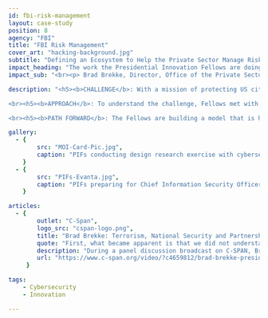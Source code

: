 ```yaml
---
id: fbi-risk-management
layout: case-study
position: 8
agency: "FBI"
title: "FBI Risk Management"
cover_art: "hacking-background.jpg"
subtitle: "Defining an Ecosystem to Help the Private Sector Manage Risk and Mitigate Threats"
impact_heading: "The work the Presidential Innovation Fellows are doing on this initiative of risk management and threat prevention is challenging conventional wisdom at the FBI in terms of our role, and in how we should measure success as we help protect the private sector and the US Economy.<br>"
impact_sub: "<br><p> Brad Brekke, Director, Office of the Private Sector, Federal Bureau of Investigation</p>"

description: "<h5><b>CHALLENGE</b>: With a mission of protecting US citizens, the Federal Bureau of Investigation is continually faced with a wide range of threats, from terrorism to active shooters to the increasing threat of cyber crime. Part of the FBI’s mission is also to protect private sector companies and the US Economy. In collaboration with the FBI, the Presidential Innovation Fellows focused on the challenge of defining an ecosystem to help the private sector manage risk and mitigate threats, as part of the overall strategy to protect the US economy.</h5>

<br><h5><b>APPROACH</b>: To understand the challenge, Fellows met with a broad range of stakeholders in private sector companies—those on the front lines who are responsible for preventing attacks—to see firsthand the challenges that they face. These included Chief Information and Security Officers, intelligence analysts, network defenders and general security staff. Additionally, they met with threat management working groups, thought leaders in academia, FBI senior leadership and field agents. Across all of these stakeholders, they surfaced the underlying dynamics in preventing threats, and the needs and opportunities for what effective risk management should look like.</h5>

<br><h5><b>PATH FORWARD</b>: The Fellows are building a model that is helping both the FBI and the private sector more effectively manage risk. They identified key characteristics and the conditions required for effective risk management. They developed foundational principles that have a tectonic shift in how the FBI engages the private sector. Perhaps most importantly, the Fellows are helping to drive culture change within the FBI, with support from FBI senior leadership to the Field Office level.</h5>"

gallery:
  - {
        src: "MOI-Card-Pic.jpg",
        caption: "PIFs conducting design research exercise with cybersecurity users to understand the types of models that are most effective in information sharing and threat prevention."
    }
  - {
        src: "PIFs-Evanta.jpg",
        caption: "PIFs preparing for Chief Information Security Officer (CISO) conference in Los Angeles."
    }

articles:
  - {
        outlet: "C-Span",
        logo_src: "cspan-logo.png",
        title: "Brad Brekke: Terrorism, National Security and Partnerships Panel Discussion, October 20, 2016",
        quote: "First, what became apparent is that we did not understand the private sector well. For us to engage beyond transactional events, we need to know each other better. The second principle is finding mutual benefit. As the Presidential Innovation Fellows put it, ‘Measure value, not investigations.’... what is the value proposition for engagement with the private sector. Which then, now that you’ve identified how you work together, you move from information sharing to collaboration. And by collaboration it means, the third principle, you have to co-create the solution, which is a shift culturally. We like the control, we like to dictate what happens, but we’re looking at how do we do that with the private sector. How do we co-create their solution, and quite frankly it actually works better the iterations we've tried.",
        description: "During a panel discussion broadcast on C-SPAN, Brad Brekke, Director, Office of Private Sector from the FBI, talks about key principles the Presidential Innovation Fellows developed as part of the initiative they are driving forward.",
        url: "https://www.c-span.org/video/?c4659812/brad-brekke-presidential-innovation-fellows"
     }

tags:
    - Cybersecurity
    - Innovation

---
```

